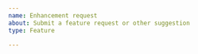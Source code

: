 ```yaml
---
name: Enhancement request
about: Submit a feature request or other suggestion
type: Feature

---
```

